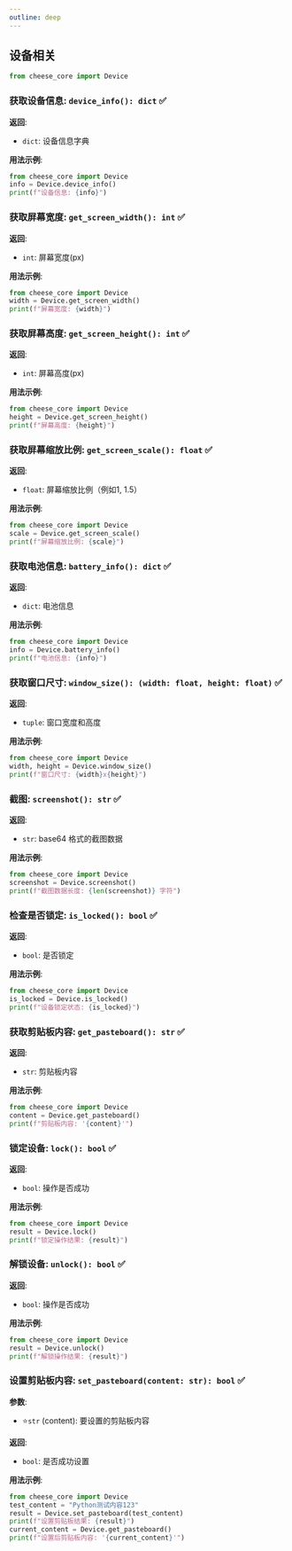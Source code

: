 ```yaml
---
outline: deep
---
```


## 设备相关

```python
from cheese_core import Device
```

### 获取设备信息: `device_info(): dict`  :white_check_mark:

**返回**:

- `dict`: 设备信息字典

**用法示例**:

```python
from cheese_core import Device
info = Device.device_info()
print(f"设备信息: {info}")
```

### 获取屏幕宽度: `get_screen_width(): int`  :white_check_mark:

**返回**:

- `int`: 屏幕宽度(px)

**用法示例**:

```python
from cheese_core import Device
width = Device.get_screen_width()
print(f"屏幕宽度: {width}")
```

### 获取屏幕高度: `get_screen_height(): int`  :white_check_mark:

**返回**:

- `int`: 屏幕高度(px)

**用法示例**:

```python
from cheese_core import Device
height = Device.get_screen_height()
print(f"屏幕高度: {height}")
```

### 获取屏幕缩放比例: `get_screen_scale(): float`  :white_check_mark:

**返回**:

- `float`: 屏幕缩放比例（例如1, 1.5）

**用法示例**:

```python
from cheese_core import Device
scale = Device.get_screen_scale()
print(f"屏幕缩放比例: {scale}")
```

### 获取电池信息: `battery_info(): dict`  :white_check_mark:

**返回**:

- `dict`: 电池信息

**用法示例**:

```python
from cheese_core import Device
info = Device.battery_info()
print(f"电池信息: {info}")
```

### 获取窗口尺寸: `window_size(): (width: float, height: float)`  :white_check_mark:

**返回**:

- `tuple`: 窗口宽度和高度

**用法示例**:

```python
from cheese_core import Device
width, height = Device.window_size()
print(f"窗口尺寸: {width}x{height}")
```

### 截图: `screenshot(): str`  :white_check_mark:

**返回**:

- `str`: base64 格式的截图数据

**用法示例**:

```python
from cheese_core import Device
screenshot = Device.screenshot()
print(f"截图数据长度: {len(screenshot)} 字符")
```

### 检查是否锁定: `is_locked(): bool`  :white_check_mark:

**返回**:

- `bool`: 是否锁定

**用法示例**:

```python
from cheese_core import Device
is_locked = Device.is_locked()
print(f"设备锁定状态: {is_locked}")
```

### 获取剪贴板内容: `get_pasteboard(): str`  :white_check_mark:

**返回**:

- `str`: 剪贴板内容

**用法示例**:

```python
from cheese_core import Device
content = Device.get_pasteboard()
print(f"剪贴板内容: '{content}'")
```

### 锁定设备: `lock(): bool`  :white_check_mark:

**返回**:

- `bool`: 操作是否成功

**用法示例**:

```python
from cheese_core import Device
result = Device.lock()
print(f"锁定操作结果: {result}")
```

### 解锁设备: `unlock(): bool`  :white_check_mark:

**返回**:

- `bool`: 操作是否成功

**用法示例**:

```python
from cheese_core import Device
result = Device.unlock()
print(f"解锁操作结果: {result}")
```

### 设置剪贴板内容: `set_pasteboard(content: str): bool`  :white_check_mark:

**参数**:

- ⭐`str` (content): 要设置的剪贴板内容

**返回**:

- `bool`: 是否成功设置

**用法示例**:

```python
from cheese_core import Device
test_content = "Python测试内容123"
result = Device.set_pasteboard(test_content)
print(f"设置剪贴板结果: {result}")
current_content = Device.get_pasteboard()
print(f"设置后剪贴板内容: '{current_content}'")
```
